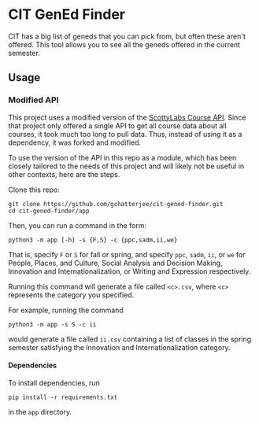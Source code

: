 # CIT GenEd Finder
CIT has a big list of geneds that you can pick from, but often these aren't offered. This tool allows you to see all the geneds offered in the current semester.

## Usage

### Modified API

This project uses a modified version of the [ScottyLabs Course API](https://github.com/ScottyLabs/course-api). Since that project only offered a single API to get all course data about all courses, it took much too long to pull data. Thus, instead of using it as a dependency, it was forked and modified.

To use the version of the API in this repo as a module, which has been closely tailored to the needs of this project and will likely not be useful in other contexts, here are the steps.

Clone this repo:
```
git clone https://github.com/gchatterjee/cit-gened-finder.git
cd cit-gened-finder/app
```

Then, you can run a command in the form:
```
python3 -m app [-h] -s {F,S} -c {ppc,sadm,ii,we}
```
That is, specify `F` or `S` for fall or spring, and specify `ppc`, `sadm`, `ii`, or `we` for People, Places, and Culture, Social Analysis and Decision Making, Innovation and Internationalization, or Writing and Expression respectively.

Running this command will generate a file called `<c>.csv`, where `<c>` represents the category you specified.

For example, running the command
```
python3 -m app -s S -c ii
```
would generate a file called `ii.csv` containing a list of classes in the spring semester satisfying the Innovation and Internationalization category.

#### Dependencies
To install dependencies, run 
```
pip install -r requirements.txt
```
in the `app` directory.
